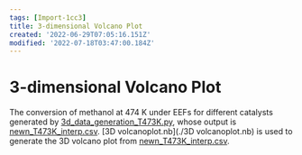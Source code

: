 ```yaml
---
tags: [Import-1cc3]
title: 3-dimensional Volcano Plot
created: '2022-06-29T07:05:16.151Z'
modified: '2022-07-18T03:47:00.184Z'
---
```


# 3-dimensional Volcano Plot
The conversion of methanol at 474 K under EEFs for different catalysts generated by [3d_data_generation_T473K.py](./3d_data_generation_T473K.py), whose output is [newn_T473K_interp.csv](./newn_T473K_interp.csv). [3D volcanoplot.nb](./3D volcanoplot.nb) is used to generate the 3D volcano plot from [newn_T473K_interp.csv](./newn_T473K_interp.csv).
